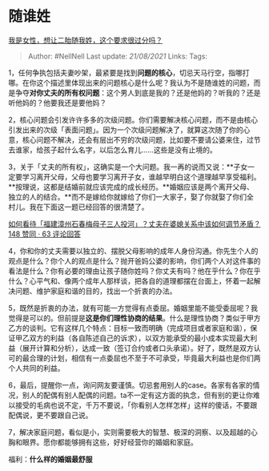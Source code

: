 # 随谁姓
[我是女性，想让二胎随我姓，这个要求很过分吗？](https://www.zhihu.com/question/329028307/answer/718976408)

> Author: #NellNell 
Last update: *21/08/2021* 
Links:
Tags: 


1，任何争执包括夫妻吵架，最紧要是找到**问题的核心**，切忌天马行空，指哪打哪。在你这个描述里体现出来的问题核心是什么呢？我认为不是随谁姓的问题，而是争夺**对你丈夫的所有权问题**：这个男人到底是我的？还是他妈的？听我的？还是听他妈的？他要我还是要他妈？

2，核心问题会引发许许多多的次级问题。你们需要解决核心问题，而不是由核心引发出来的次级「表面问题」。因为一个次级问题解决了，就算这次随了你的心意，核心问题不解决，还会有层出不穷的次级问题，比如要不要请公婆来住，过节去谁家，给孩子起什么名字，以后怎么育儿……这些是没有止境的。

3，关于「丈夫的所有权」，这确实是一个大问题。我一再的说而又说：**子女一定要学习离开父母，父母也要学习离开子女，谁越早明白这个道理越早享受福利。**按理说，这都是结婚前就应该完成的成长经历。**婚姻应该是两个离开父母、独立的人的结合。**而不是嫁给你就嫁给了你们一大家子，娶了你就娶了你们全村儿。我在下面这一题已经回答的很清楚了。

[如何看待「福建漳州石春梅母子三人投河」？丈夫在婆媳关系中该如何调节矛盾？148 赞同 · 63 评论回答](https://www.zhihu.com/question/322515608/answer/671778099)

4，你和你的丈夫需要以独立的、摆脱父母影响的成年人身份沟通。你先生个人的观点是什么？你个人的观点是什么？抛开爸妈公婆的影响，你们两个人对这件事的看法是什么？你有必要的理由让孩子随你姓吗？你丈夫有吗？他在乎什么？你在乎什么？心平气和、像两个成年人那样谈，把各自的道理都摆在台面上，怀着一起解决问题、维护家庭和谐的目的，找出一个折衷的办法。

5，既然是折衷的办法，就有可能一方觉得有点委屈。婚姻里能不能受委屈呢？我觉得是可以的。但前提是**这是你们理性协商的结果**。什么是理性协商？类似于甲方乙方的谈判。它有这样几个特点：目标一致而明确（完成项目或者家庭和谐），保证甲乙双方的利益（各自陈述自己的诉求），以双方能承受的最小成本实现最大利益（展开计算和分析），达成一致（签订合约或者口头承诺）。好了，既然是双方认可的最合理的计划，相信有一点委屈也不至于不可承受，毕竟最大利益也是你们两个人共同的利益。

6，最后，提醒你一点，询问网友要谨慎。切忌套用别人的case。各家有各家的情况，别人的配偶有别人配偶的问题。ta不一定有这方面的执念，但有别的更让你难以接受的毛病也说不定，千万不要说，「你看别人怎样怎样」这样的傻话，不要跟配偶说，更不要跟自己说。

7，解决家庭问题，看似是小，实则需要极大的智慧、极深的洞察、以及超越的心胸和眼界。愿你都能够拥有这些，好好经营你的婚姻和家庭。

福利：**什么样的婚姻最舒服**

[](https://www.zhihu.com/question/316445888/answer/716885752)